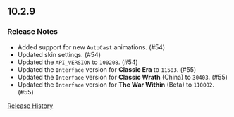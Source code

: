 ## 10.2.9

### Release Notes

- Added support for new `AutoCast` animations. (#54)
- Updated skin settings. (#54)
- Updated the `API_VERSION` to `100208`. (#54)
- Updated the `Interface` version for **Classic Era** to `11503`. (#55)
- Updated the `Interface` version for **Classic Wrath** (China) to `30403`. (#55)
- Updated the `Interface` version for **The War Within** (Beta) to `110002`. (#55)

[Release History](https://github.com/SFX-WoW/Masque_Entropy/wiki/History)
